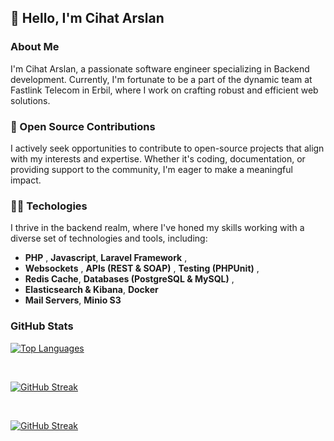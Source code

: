 ## 👋 Hello, I'm Cihat Arslan

### About Me

I'm Cihat Arslan, a passionate software engineer specializing in Backend development. Currently, I'm fortunate to be a part of the dynamic team at Fastlink Telecom in Erbil, where I work on crafting robust and efficient web solutions.


### 🚀 Open Source Contributions

I actively seek opportunities to contribute to open-source projects that align with my interests and expertise. Whether it's coding, documentation, or providing support to the community, I'm eager to make a meaningful impact.


### 🧑‍💻 Techologies

I thrive in the backend realm, where I've honed my skills working with a diverse set of technologies and tools, including:

 - **PHP** , **Javascript**, **Laravel Framework** ,
 - **Websockets** , **APIs (REST & SOAP)** , **Testing (PHPUnit)** ,
 - **Redis Cache**, **Databases (PostgreSQL & MySQL)** ,
 - **Elasticsearch & Kibana**, **Docker**
 - **Mail Servers**, **Minio S3**

### GitHub Stats

[![Top Languages](https://github-readme-stats.vercel.app/api/top-langs?username=jihadadulrazaqjasim&show_icons=true&title_color=ffffff&icon_color=40E0D0&text_color=ffffff&bg_color=0d1117&layout=compact&card_width=450&border_color=78797c)](https://github.com/jihadadulrazaqjasim/jihadadulrazaqjasim)

<br />

[![GitHub Streak](https://github-readme-streak-stats.herokuapp.com?user=jihadadulrazaqjasim&theme=bear&date_format=M%20j%5B%2C%20Y%5D&currStreakLabel=FFFFFF&background=0D1117&currStreakNum=FFFFFF)](https://github.com/jihadadulrazaqjasim/jihadadulrazaqjasim)

<br />

[![GitHub Streak](https://github-readme-stats.vercel.app/api?username=jihadadulrazaqjasim&&show_icons=true&title_color=e03c8a&icon_color=e03c8a&text_color=ffffff&bg_color=0d1117&border_color=78797c)](https://github.com/jihadadulrazaqjasim/jihadadulrazaqjasim)
